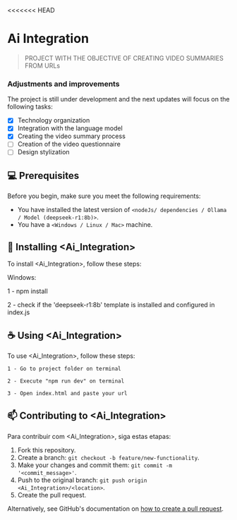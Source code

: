 <<<<<<< HEAD
# Ai Integration

> PROJECT WITH THE OBJECTIVE OF CREATING VIDEO SUMMARIES FROM URLs

### Adjustments and improvements

The project is still under development and the next updates will focus on the following tasks:

- [x] Technology organization
- [x] Integration with the language model
- [x] Creating the video summary process
- [ ] Creation of the video questionnaire
- [ ] Design stylization

## 💻 Prerequisites

Before you begin, make sure you meet the following requirements:

- You have installed the latest version of `<nodeJs/ dependencies / Ollama / Model (deepseek-r1:8b)>`.
- You have a `<Windows / Linux / Mac>` machine.

## 🚀 Installing <Ai_Integration>

To install <Ai_Integration>, follow these steps:

Windows:

1 - npm install

2 - check if the 'deepseek-r1:8b' template is installed and configured in index.js

## ☕ Using <Ai_Integration>

To use <Ai_Integration>, follow these steps:

```
1 - Go to project folder on terminal

2 - Execute "npm run dev" on terminal

3 - Open index.html and paste your url 
```

## 📫 Contributing to <Ai_Integration>

Para contribuir com <Ai_Integration>, siga estas etapas:

1. Fork this repository.
2. Create a branch: `git checkout -b feature/new-functionality`.
3. Make your changes and commit them: `git commit -m '<commit_message>'`.
4. Push to the original branch: `git push origin <Ai_Integration>/<location>`.
5. Create the pull request.

Alternatively, see GitHub's documentation on [how to create a pull request](https://help.github.com/en/github/collaborating-with-issues-and-pull-requests/creating-a-pull-request).